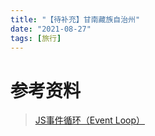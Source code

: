 ```yaml
---
title: "【待补充】甘南藏族自治州"
date: "2021-08-27"
tags: [旅行]
---
```


# 参考资料

> [JS事件循环（Event Loop）](https://www.cnblogs.com/formercoding/p/12906640.html)

